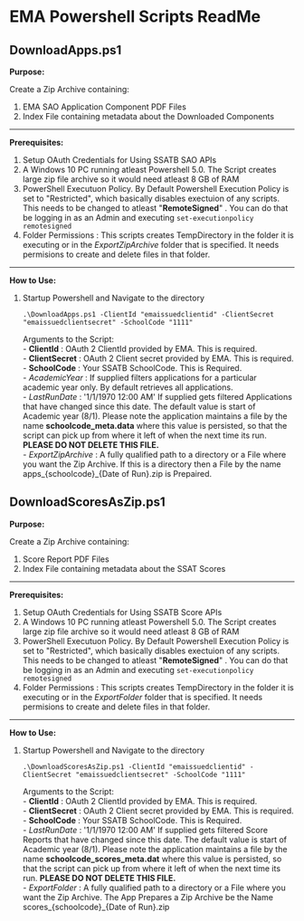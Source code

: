 EMA Powershell Scripts ReadMe
=======================================

**DownloadApps.ps1**
--------
**Purpose:**

Create a Zip Archive containing:
  1. EMA SAO Application Component PDF Files
  2. Index File containing metadata about the Downloaded Components
--------
**Prerequisites:**
   1. Setup OAuth Credentials for Using SSATB SAO APIs
   2. A Windows 10 PC running atleast Powershell 5.0. The Script creates large zip file archive so it would need atleast 8 GB of RAM
   3. PowerShell Executuon Policy. By Default Powershell Execution Policy is set to "Restricted", which basically disables exectuion of any scripts. This needs to be changed to atleast "__RemoteSigned__" . You can do that be logging in as an Admin and executing `set-executionpolicy remotesigned`
   4. Folder Permissions : This scripts creates TempDirectory in the folder it is executing or in the *ExportZipArchive* folder that is specified. It needs permisions to create and delete files in that folder.
--------
**How to Use:**
   1. Startup Powershell and Navigate to the directory
   
         ` .\DownloadApps.ps1 -ClientId "emaissuedclientid" -ClientSecret "emaissuedclientsecret" -SchoolCode "1111" `
        
        Arguments to the Script:  
                - **ClientId** : OAuth 2 ClientId provided by EMA. This is required.   
                - **ClientSecret** : OAuth 2 Client secret provided by EMA. This is required.  
                - **SchoolCode** : Your SSATB SchoolCode. This is Required.  
                - *AcademicYear* : If supplied filters applications for a particular academic year only. By default retrieves all applications.  
                - *LastRunDate* : '1/1/1970 12:00 AM' If supplied gets filtered Applications that have changed since this date. The default value is start of   
                Academic year (8/1). Please note the application maintains a file by the name __schoolcode_meta.data__ 
                where this value is persisted, so that the script can pick up from where it left of when the next time its run. 
                __PLEASE DO NOT DELETE THIS FILE.__    
                - *ExportZipArchive* : A fully qualified path to a directory or a File where you want the Zip Archive. If this is a directory then a File by the name apps_{schoolcode}_{Date of Run}.zip is Prepaired.

**DownloadScoresAsZip.ps1**
--------
**Purpose:**

Create a Zip Archive containing:
  1. Score Report PDF Files 
  2. Index File containing metadata about the SSAT Scores
--------
**Prerequisites:**
   1. Setup OAuth Credentials for Using SSATB Score APIs
   2. A Windows 10 PC running atleast Powershell 5.0. The Script creates large zip file archive so it would need atleast 8 GB of RAM
   3. PowerShell Executuon Policy. By Default Powershell Execution Policy is set to "Restricted", which basically disables exectuion of any scripts. This needs to be changed to atleast "__RemoteSigned__" . You can do that be logging in as an Admin and executing `set-executionpolicy remotesigned`
   4. Folder Permissions : This scripts creates TempDirectory in the folder it is executing or in the *ExportFolder* folder that is specified. It needs permisions to create and delete files in that folder.
--------
**How to Use:**
   1. Startup Powershell and Navigate to the directory
   
         ` .\DownloadScoresAsZip.ps1 -ClientId "emaissuedclientid" -ClientSecret "emaissuedclientsecret" -SchoolCode "1111" `
        
        Arguments to the Script:  
                - **ClientId** : OAuth 2 ClientId provided by EMA. This is required.   
                - **ClientSecret** : OAuth 2 Client secret provided by EMA. This is required.  
                - **SchoolCode** : Your SSATB SchoolCode. This is Required.  
                - *LastRunDate* : '1/1/1970 12:00 AM' If supplied gets filtered Score Reports that have changed since this date. The default value is start of   
                Academic year (8/1). Please note the application maintains a file by the name __schoolcode_scores_meta.dat__ 
                where this value is persisted, so that the script can pick up from where it left of when the next time its run. 
                __PLEASE DO NOT DELETE THIS FILE.__    
                - *ExportFolder* : A fully qualified path to a directory or a File where you want the Zip Archive.
       The App Prepares a Zip Archive be the Name scores_{schoolcode}_{Date of Run}.zip
               
